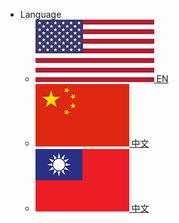 - Language
  - [![logo](_media/flags/flag-usa.png) EN](/)
  - [![logo](_media/flags/flag-china.png) 中文](/zh-cn/)
  - [![logo](_media/flags/flag-taiwan.png) 中文](/zh-tw/)
